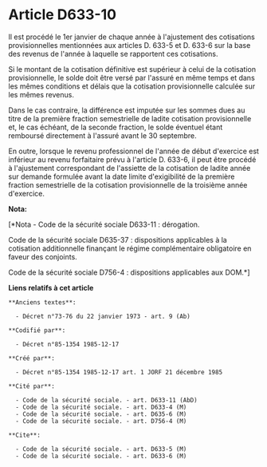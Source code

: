 # Article D633-10

Il est procédé le 1er janvier de chaque année   à l'ajustement des cotisations provisionnelles mentionnées aux articles D.
633-5 et D. 633-6 sur la base des revenus de l'année à laquelle se rapportent ces cotisations. 

Si le montant de la cotisation définitive est supérieur à celui de la cotisation provisionnelle, le solde doit être versé par
l'assuré en même temps et dans les mêmes conditions et délais que la cotisation provisionnelle calculée sur les mêmes
revenus. 

Dans le cas contraire, la différence est imputée sur les sommes dues au titre de la première fraction semestrielle de ladite
cotisation provisionnelle et, le cas échéant, de la seconde fraction, le solde éventuel étant remboursé directement à
l'assuré avant le 30 septembre. 

En outre, lorsque le revenu professionnel de l'année de début d'exercice est inférieur au revenu forfaitaire prévu à
l'article D. 633-6, il peut être procédé à l'ajustement correspondant de l'assiette de la cotisation de ladite année sur
demande formulée avant la date limite d'exigibilité de la première fraction semestrielle de la cotisation provisionnelle de
la troisième année d'exercice.

**Nota:**

[*Nota - Code de la sécurité sociale D633-11 : dérogation.

Code de la sécurité sociale D635-37 : dispositions applicables à la cotisation additionnelle finançant le régime
complémentaire obligatoire en faveur des conjoints.

Code de la sécurité sociale D756-4 : dispositions applicables aux DOM.*]

**Liens relatifs à cet article**

	**Anciens textes**:

	  - Décret n°73-76 du 22 janvier 1973 - art. 9 (Ab)

	**Codifié par**:

	  - Décret n°85-1354 1985-12-17

	**Créé par**:

	  - Décret n°85-1354 1985-12-17 art. 1 JORF 21 décembre 1985

	**Cité par**:

	  - Code de la sécurité sociale. - art. D633-11 (AbD)
	  - Code de la sécurité sociale. - art. D633-4 (M)
	  - Code de la sécurité sociale. - art. D635-6 (M)
	  - Code de la sécurité sociale. - art. D756-4 (M)

	**Cite**:

	  - Code de la sécurité sociale. - art. D633-5 (M)
	  - Code de la sécurité sociale. - art. D633-6 (M)
